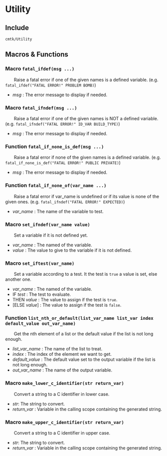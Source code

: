 
# Utility

## Include
`cmtk/Utility`

## Macros & Functions
### Macro `fatal_ifdef(msg ...)`

&ensp;&ensp;&ensp;&ensp;Raise a fatal error if one of the given names is a defined variable. (e.g. `fatal_ifdef("FATAL ERROR!" PROBLEM BOMB)`)

- *msg* :  The error message to display if needed.

### Macro `fatal_ifndef(msg ...)`

&ensp;&ensp;&ensp;&ensp;Raise a fatal error if one of the given names is NOT a defined variable. (e.g. `fatal_ifndef("FATAL ERROR!" ID_VAR BUILD_TYPE)`)

- *msg* :  The error message to display if needed.

### Function `fatal_if_none_is_def(msg ...)`

&ensp;&ensp;&ensp;&ensp;Raise a fatal error if none of the given names is a defined variable. (e.g. `fatal_if_none_is_def("FATAL ERROR!" PUBLIC PRIVATE)`)

- *msg* :  The error message to display if needed.

### Function `fatal_if_none_of(var_name ...)`

&ensp;&ensp;&ensp;&ensp;Raise a fatal error if var_name is undefined or if its value is none of the given ones. (e.g. `fatal_ifndef("FATAL ERROR!" EXPECTED)`)

- *var_name* :  The name of the variable to test.

### Macro `set_ifndef(var_name value)`

&ensp;&ensp;&ensp;&ensp;Set a variable if it is not defined yet.

- *var_name* :  The named of the variable.
- *value* :  The value to give to the variable if it is not defined.

### Macro `set_iftest(var_name)`

&ensp;&ensp;&ensp;&ensp;Set a variable according to a test. It the test is `true` a value is set, else another one.

- *var_name* :  The named of the variable.
- IF *test* : The test to evaluate.
- THEN *value* : The value to assign if the test is `true`.
- [ELSE *value*] : The value to assign if the test is `false`.

### Function `list_nth_or_default(list_var_name list_var index default_value out_var_name)`

&ensp;&ensp;&ensp;&ensp;Get the nth element of a list or the default value if the list is not long enough.

- *list_var_name* :  The name of the list to treat.
- *index* :  The index of the element we want to get.
- *default_value* :  The default value set to the output variable if the list is not long enough.
- *out_var_name* :  The name of the output variable.

### Macro `make_lower_c_identifier(str return_var)`

&ensp;&ensp;&ensp;&ensp;Convert a string to a C identifier in lower case.

- *str*: The string to convert.
- *return_var* :  Variable in the calling scope containing the generated string.

### Macro `make_upper_c_identifier(str return_var)`

&ensp;&ensp;&ensp;&ensp;Convert a string to a C identifier in upper case.

- *str*: The string to convert.
- *return_var* :  Variable in the calling scope containing the generated string.
